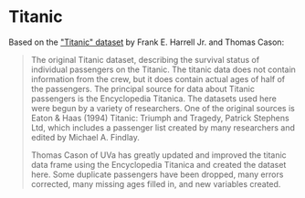 # Titanic

Based on the ["Titanic" dataset](https://www.openml.org/search?type=data&sort=runs&id=40945&status=active) by Frank E. Harrell Jr. and Thomas Cason:

> The original Titanic dataset, describing the survival status of individual passengers on the Titanic. The titanic data does not contain information from the crew, but it does contain actual ages of half of the passengers. The principal source for data about Titanic passengers is the Encyclopedia Titanica. The datasets used here were begun by a variety of researchers. One of the original sources is Eaton & Haas (1994) Titanic: Triumph and Tragedy, Patrick Stephens Ltd, which includes a passenger list created by many researchers and edited by Michael A. Findlay.
>
> Thomas Cason of UVa has greatly updated and improved the titanic data frame using the Encyclopedia Titanica and created the dataset here. Some duplicate passengers have been dropped, many errors corrected, many missing ages filled in, and new variables created.
